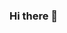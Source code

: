 ### Hi there 👋

<!--
**mmcaveney/mmcaveney** is a ✨ _special_ ✨ repository because its `README.md` (this file) appears on your GitHub profile.

Here are some ideas to get you started:

- 🔭 I’m currently working on ...
- 🌱 I’m currently learning ...
- 👯 I’m looking to collaborate on ...
- 🤔 I’m looking for help with ...
- 💬 Ask me about ...
- 📫 How to reach me:mmcaveney@gmial.com
- 😄 Pronouns: She/her
- ⚡ Fun fact: I'm a huge nerd and I love to draw comics and publish my own indie comics. 
-->
